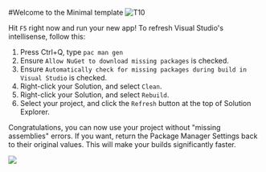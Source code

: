 #Welcome to the Minimal template
![T10](https://raw.githubusercontent.com/Windows-XAML/Template10/master/Assets/T10%20256x256.png) 

Hit `F5` right now and run your new app! To refresh Visual Studio's intellisense, follow this: 

1. Press Ctrl+Q, type `pac man gen` 
1. Ensure `Allow NuGet to download missing packages` is checked.
1. Ensure `Automatically check for missing packages during build in Visual Studio` is checked.  
1. Right-click your Solution, and select `Clean`.
1. Right-click your Solution, and select `Rebuild`.
1. Select your project, and click the `Refresh` button at the top of Solution Explorer.

Congratulations, you can now use your project without "missing assemblies" errors. If you want, return the Package Manager Settings back to their original values. This will make your builds significantly faster.

![](https://raw.githubusercontent.com/Windows-XAML/Template10/master/Assets/GetStarted.gif)

